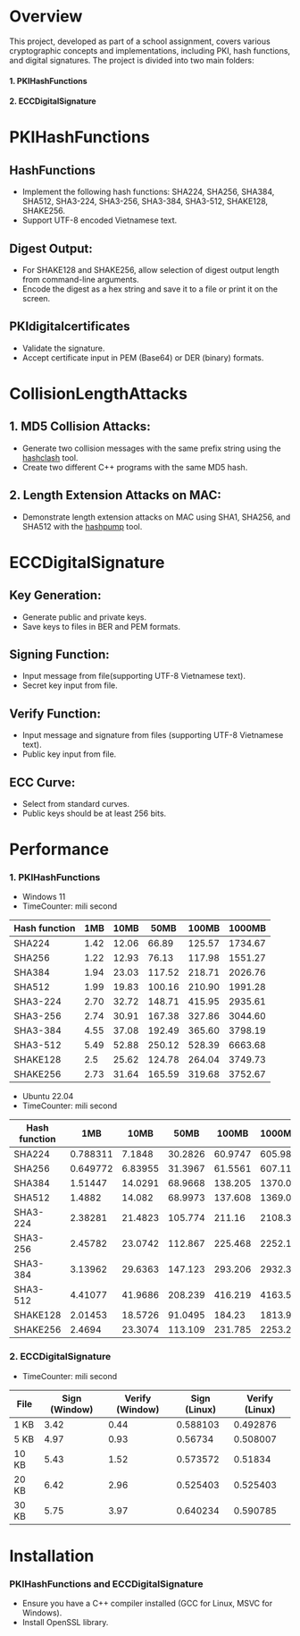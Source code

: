 # Overview
This project, developed as part of a school assignment, covers various cryptographic concepts and implementations, including PKI, hash functions, and digital signatures. The project is divided into two main folders:
#### 1. PKIHashFunctions
#### 2. ECCDigitalSignature
# PKIHashFunctions
## HashFunctions
  - Implement the following hash functions: SHA224, SHA256, SHA384, SHA512, SHA3-224, SHA3-256, SHA3-384, SHA3-512, SHAKE128, SHAKE256.
  - Support UTF-8 encoded Vietnamese text.
## Digest Output:
  - For SHAKE128 and SHAKE256, allow selection of digest output length from command-line arguments.
  - Encode the digest as a hex string and save it to a file or print it on the screen.

## PKIdigitalcertificates
  - Validate the signature.
  - Accept certificate input in PEM (Base64) or DER (binary) formats.
# CollisionLengthAttacks
## 1. MD5 Collision Attacks:
  - Generate two collision messages with the same prefix string using the [hashclash](https://github.com/cr-marcstevens/hashclash) tool.
  - Create two different C++ programs with the same MD5 hash.
## 2. Length Extension Attacks on MAC:
  - Demonstrate length extension attacks on MAC using SHA1, SHA256, and SHA512 with the [hashpump](https://github.com/mheistermann/HashPump-partialhash) tool.
# ECCDigitalSignature
## Key Generation:
- Generate public and private keys.
- Save keys to files in BER and PEM formats.
## Signing Function:
- Input message from file(supporting UTF-8 Vietnamese text).
- Secret key input from file.
## Verify Function:
- Input message and signature from files (supporting UTF-8 Vietnamese text).
- Public key input from file.
## ECC Curve:
- Select from standard curves.
- Public keys should be at least 256 bits.
# Performance 
### 1. PKIHashFunctions
- Windows 11 
- TimeCounter: mili second

| Hash function | 1MB    | 10MB   | 50MB   | 100MB  | 1000MB  |
|---------------|--------|--------|--------|--------|---------|
| SHA224        | 1.42   | 12.06  | 66.89  | 125.57 | 1734.67 |
| SHA256        | 1.22   | 12.93  | 76.13  | 117.98 | 1551.27 |
| SHA384        | 1.94   | 23.03  | 117.52 | 218.71 | 2026.76 |
| SHA512        | 1.99   | 19.83  | 100.16 | 210.90 | 1991.28 |
| SHA3-224      | 2.70   | 32.72  | 148.71 | 415.95 | 2935.61 |
| SHA3-256      | 2.74   | 30.91  | 167.38 | 327.86 | 3044.60 |
| SHA3-384      | 4.55   | 37.08  | 192.49 | 365.60 | 3798.19 |
| SHA3-512      | 5.49   | 52.88  | 250.12 | 528.39 | 6663.68 |
SHAKE128	|2.5	|25.62	|124.78	|264.04	|3749.73
SHAKE256|	2.73	|31.64|	165.59|	319.68|	3752.67

- Ubuntu 22.04
- TimeCounter: mili second

| Hash function | 1MB       | 10MB      | 50MB      | 100MB     | 1000MB    |
|---------------|-----------|-----------|-----------|-----------|-----------|
| SHA224        | 0.788311  | 7.1848    | 30.2826   | 60.9747   | 605.985   |
| SHA256        | 0.649772  | 6.83955   | 31.3967   | 61.5561   | 607.117   |
| SHA384        | 1.51447   | 14.0291   | 68.9668   | 138.205   | 1370.05   |
| SHA512        | 1.4882    | 14.082    | 68.9973   | 137.608   | 1369.09   |
| SHA3-224      | 2.38281   | 21.4823   | 105.774   | 211.16    | 2108.34   |
| SHA3-256      | 2.45782   | 23.0742   | 112.867   | 225.468   | 2252.18   |
| SHA3-384      | 3.13962   | 29.6363   | 147.123   | 293.206   | 2932.3    |
| SHA3-512      | 4.41077   | 41.9686   | 208.239   | 416.219   | 4163.59   |
| SHAKE128      | 2.01453   | 18.5726   | 91.0495   | 184.23    | 1813.99   |
| SHAKE256      | 2.4694    | 23.3074   | 113.109   | 231.785   | 2253.2    |
### 2. ECCDigitalSignature
- TimeCounter: mili second

| File | Sign (Window) | Verify (Window) | Sign (Linux) | Verify (Linux) |
|-------------|---------------|-----------------|--------------|----------------|
| 1 KB        | 3.42          | 0.44            | 0.588103     | 0.492876       |
| 5 KB        | 4.97          | 0.93            | 0.56734      | 0.508007       |
| 10 KB       | 5.43          | 1.52            | 0.573572     | 0.51834        |
| 20 KB       | 6.42          | 2.96            | 0.525403     | 0.525403       |
| 30 KB       | 5.75          | 3.97            | 0.640234     | 0.590785       |

# Installation
### PKIHashFunctions and ECCDigitalSignature
- Ensure you have a C++ compiler installed (GCC for Linux, MSVC for Windows).
- Install OpenSSL library.
